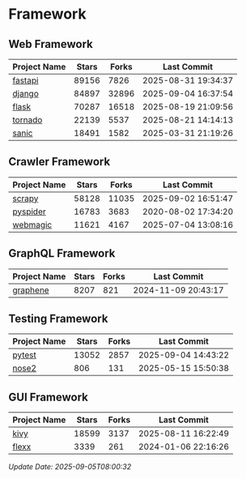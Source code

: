 # Framework

## Web Framework
| Project Name | Stars | Forks | Last Commit |
| ------------ | ----- | ----- | ----------- |
| [fastapi](https://github.com/fastapi/fastapi) | 89156 | 7826 | 2025-08-31 19:34:37 |
| [django](https://github.com/django/django) | 84897 | 32896 | 2025-09-04 16:37:54 |
| [flask](https://github.com/pallets/flask) | 70287 | 16518 | 2025-08-19 21:09:56 |
| [tornado](https://github.com/tornadoweb/tornado) | 22139 | 5537 | 2025-08-21 14:14:13 |
| [sanic](https://github.com/sanic-org/sanic) | 18491 | 1582 | 2025-03-31 21:19:26 |

## Crawler Framework
| Project Name | Stars | Forks | Last Commit |
| ------------ | ----- | ----- | ----------- |
| [scrapy](https://github.com/scrapy/scrapy) | 58128 | 11035 | 2025-09-02 16:51:47 |
| [pyspider](https://github.com/binux/pyspider) | 16783 | 3683 | 2020-08-02 17:34:20 |
| [webmagic](https://github.com/code4craft/webmagic) | 11621 | 4167 | 2025-07-04 13:08:16 |

## GraphQL Framework
| Project Name | Stars | Forks | Last Commit |
| ------------ | ----- | ----- | ----------- |
| [graphene](https://github.com/graphql-python/graphene) | 8207 | 821 | 2024-11-09 20:43:17 |

## Testing Framework
| Project Name | Stars | Forks | Last Commit |
| ------------ | ----- | ----- | ----------- |
| [pytest](https://github.com/pytest-dev/pytest) | 13052 | 2857 | 2025-09-04 14:43:22 |
| [nose2](https://github.com/nose-devs/nose2) | 806 | 131 | 2025-05-15 15:50:38 |

## GUI Framework
| Project Name | Stars | Forks | Last Commit |
| ------------ | ----- | ----- | ----------- |
| [kivy](https://github.com/kivy/kivy) | 18599 | 3137 | 2025-08-11 16:22:49 |
| [flexx](https://github.com/flexxui/flexx) | 3339 | 261 | 2024-01-06 22:16:26 |

*Update Date: 2025-09-05T08:00:32*